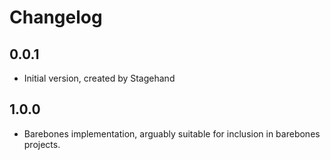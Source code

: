# Changelog

## 0.0.1

- Initial version, created by Stagehand

## 1.0.0

- Barebones implementation, arguably suitable for inclusion in barebones projects.
